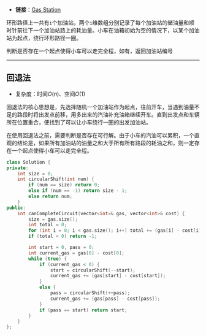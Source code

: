 + **链接**：[Gas Station](https://leetcode.com/problems/gas-station/)

环形路径上一共有`i`个加油站，两个`i`维数组分别记录了每个加油站的储油量和顺时针前往下一个加油站路上的耗油量。小车在油箱初始为空的情况下，以某个加油站为起点，绕行环形路径一圈。

判断是否存在一个起点使得小车可以走完全程，如有，返回加油站编号

---
## 回退法

+ 复杂度：时间$O(n)$、空间$O(1)$

回退法的核心思想是，先选择随机一个加油站作为起点，往前开车，当遇到油量不足的路段时将出发点前移，用多出来的汽油补充油箱继续开车。直到出发点和车辆所在位置重合，便找到了可以让小车绕行一圈的出发加油站。

在使用回退法之前，需要判断是否存在可行解。由于小车的汽油可以累积，一个直观的结论是，如果所有加油站的油量之和大于所有所有路段的耗油之和，则一定存在一个起点使得小车可以走完全程。

```C++
class Solution {
private:
    int size = 0;
    int circularShift(int num) {
        if (num == size) return 0;
        else if (num == -1) return size - 1;
        else return num;
    }
public:
    int canCompleteCircuit(vector<int>& gas, vector<int>& cost) {
        size = gas.size();
        int total = 0;
        for (int i = 0; i < gas.size(); i++) total += (gas[i] - cost[i]);
        if (total < 0) return -1;

        int start = 0, pass = 0;
        int current_gas = gas[0] - cost[0];
        while (true) {
            if (current_gas < 0) {
                start = circularShift(--start);
                current_gas += (gas[start] - cost[start]);
            }
            else {
                pass = circularShift(++pass);
                current_gas += (gas[pass] - cost[pass]);
            }
            if (pass == start) return start;
        }
    }
};
```